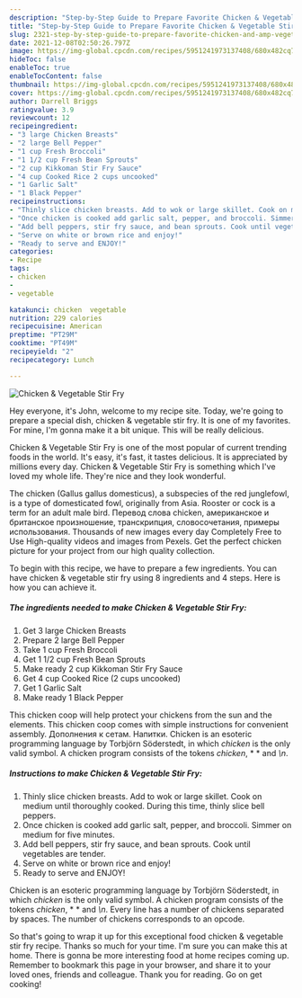 ```yaml
---
description: "Step-by-Step Guide to Prepare Favorite Chicken & Vegetable Stir Fry"
title: "Step-by-Step Guide to Prepare Favorite Chicken & Vegetable Stir Fry"
slug: 2321-step-by-step-guide-to-prepare-favorite-chicken-and-amp-vegetable-stir-fry
date: 2021-12-08T02:50:26.797Z
image: https://img-global.cpcdn.com/recipes/5951241973137408/680x482cq70/chicken-vegetable-stir-fry-recipe-main-photo.jpg
hideToc: false
enableToc: true
enableTocContent: false
thumbnail: https://img-global.cpcdn.com/recipes/5951241973137408/680x482cq70/chicken-vegetable-stir-fry-recipe-main-photo.jpg
cover: https://img-global.cpcdn.com/recipes/5951241973137408/680x482cq70/chicken-vegetable-stir-fry-recipe-main-photo.jpg
author: Darrell Briggs
ratingvalue: 3.9
reviewcount: 12
recipeingredient:
- "3 large Chicken Breasts"
- "2 large Bell Pepper"
- "1 cup Fresh Broccoli"
- "1 1/2 cup Fresh Bean Sprouts"
- "2 cup Kikkoman Stir Fry Sauce"
- "4 cup Cooked Rice 2 cups uncooked"
- "1 Garlic Salt"
- "1 Black Pepper"
recipeinstructions:
- "Thinly slice chicken breasts. Add to wok or large skillet. Cook on medium until thoroughly cooked. During this time, thinly slice bell peppers."
- "Once chicken is cooked add garlic salt, pepper, and broccoli. Simmer on medium for five minutes."
- "Add bell peppers, stir fry sauce, and bean sprouts. Cook until vegetables are tender."
- "Serve on white or brown rice and enjoy!"
- "Ready to serve and ENJOY!"
categories:
- Recipe
tags:
- chicken
- 
- vegetable

katakunci: chicken  vegetable 
nutrition: 229 calories
recipecuisine: American
preptime: "PT29M"
cooktime: "PT49M"
recipeyield: "2"
recipecategory: Lunch

---
```



![Chicken & Vegetable Stir Fry](https://img-global.cpcdn.com/recipes/5951241973137408/680x482cq70/chicken-vegetable-stir-fry-recipe-main-photo.jpg)

Hey everyone, it's John, welcome to my recipe site. Today, we're going to prepare a special dish, chicken & vegetable stir fry. It is one of my favorites. For mine, I'm gonna make it a bit unique. This will be really delicious.

Chicken & Vegetable Stir Fry is one of the most popular of current trending foods in the world. It's easy, it's fast, it tastes delicious. It is appreciated by millions every day. Chicken & Vegetable Stir Fry is something which I've loved my whole life. They're nice and they look wonderful.

The chicken (Gallus gallus domesticus), a subspecies of the red junglefowl, is a type of domesticated fowl, originally from Asia. Rooster or cock is a term for an adult male bird. Перевод слова chicken, американское и британское произношение, транскрипция, словосочетания, примеры использования. Thousands of new images every day Completely Free to Use High-quality videos and images from Pexels. Get the perfect chicken picture for your project from our high quality collection.


To begin with this recipe, we have to prepare a few ingredients. You can have chicken & vegetable stir fry using 8 ingredients and 4 steps. Here is how you can achieve it.

<!--inarticleads1-->

##### The ingredients needed to make Chicken & Vegetable Stir Fry:

1. Get 3 large Chicken Breasts
1. Prepare 2 large Bell Pepper
1. Take 1 cup Fresh Broccoli
1. Get 1 1/2 cup Fresh Bean Sprouts
1. Make ready 2 cup Kikkoman Stir Fry Sauce
1. Get 4 cup Cooked Rice (2 cups uncooked)
1. Get 1 Garlic Salt
1. Make ready 1 Black Pepper


This chicken coop will help protect your chickens from the sun and the elements. This chicken coop comes with simple instructions for convenient assembly. Дополнения к сетам. Напитки. Chicken is an esoteric programming language by Torbjörn Söderstedt, in which *chicken* is the only valid symbol. A chicken program consists of the tokens *chicken*, * * and *\n*. 

<!--inarticleads2-->

##### Instructions to make Chicken & Vegetable Stir Fry:

1. Thinly slice chicken breasts. Add to wok or large skillet. Cook on medium until thoroughly cooked. During this time, thinly slice bell peppers.
1. Once chicken is cooked add garlic salt, pepper, and broccoli. Simmer on medium for five minutes.
1. Add bell peppers, stir fry sauce, and bean sprouts. Cook until vegetables are tender.
1. Serve on white or brown rice and enjoy!
1. Ready to serve and ENJOY!

Chicken is an esoteric programming language by Torbjörn Söderstedt, in which *chicken* is the only valid symbol. A chicken program consists of the tokens *chicken*, * * and *\n*. Every line has a number of chickens separated by spaces. The number of chickens corresponds to an opcode. 

So that's going to wrap it up for this exceptional food chicken & vegetable stir fry recipe. Thanks so much for your time. I'm sure you can make this at home. There is gonna be more interesting food at home recipes coming up. Remember to bookmark this page in your browser, and share it to your loved ones, friends and colleague. Thank you for reading. Go on get cooking!
